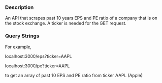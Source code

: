 ### Description
An API that scrapes past 10 years EPS and PE ratio of a company that is on the stock exchange. A ticker is needed for the GET request.

### Query Strings
For example, 

localhost:3000/eps?ticker=AAPL

localhost:3000/pe?ticker=AAPL

to get an array of past 10 EPS and PE ratio from ticker AAPL (Apple)
